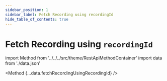 ```yaml
---
sidebar_position: 1
sidebar_label: Fetch Recording using recordingId
hide_table_of_contents: true
---
```


# Fetch Recording using `recordingId`

import Method from '../../../src/theme/RestApiMethodContainer'
import data from './data.json'

<Method
{...data.fetchRecordingUsingRecordingId}
/>
